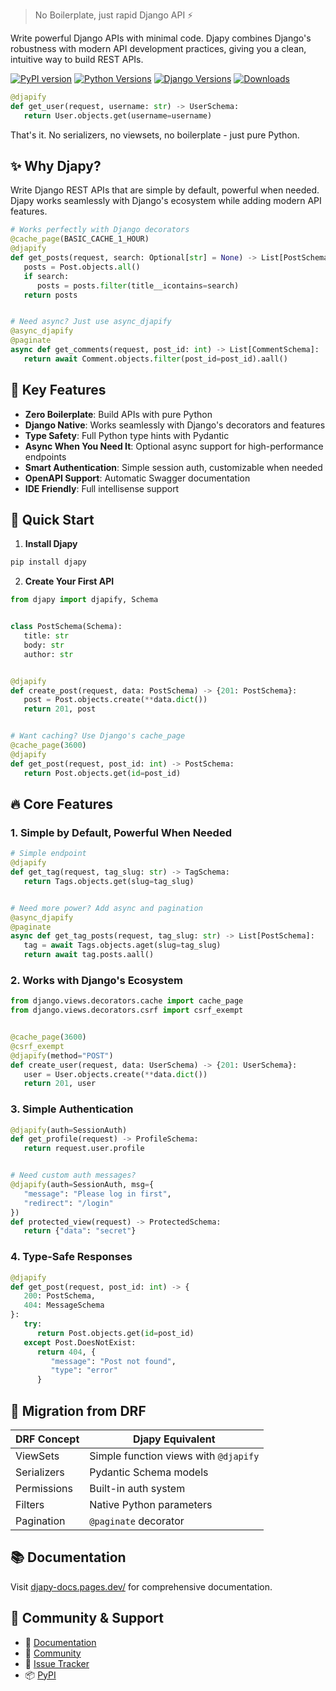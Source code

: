 > No Boilerplate, just rapid Django API ⚡️

Write powerful Django APIs with minimal code. Djapy combines Django's robustness with modern API development practices,
giving you a clean, intuitive way to build REST APIs.

[![PyPI version](https://badge.fury.io/py/djapy.svg)](https://badge.fury.io/py/djapy)
[![Python Versions](https://img.shields.io/pypi/pyversions/djapy.svg)](https://pypi.org/project/djapy)
[![Django Versions](https://img.shields.io/badge/django-3.2%20%7C%204.0%20%7C%204.1%20%7C%204.2-blue)](https://github.com/Bishwas-py/djapy)
[![Downloads](https://static.pepy.tech/badge/djapy)](https://pepy.tech/project/djapy)

```python
@djapify
def get_user(request, username: str) -> UserSchema:
   return User.objects.get(username=username)
```

That's it. No serializers, no viewsets, no boilerplate - just pure Python.

## ✨ Why Djapy?

Write Django REST APIs that are simple by default, powerful when needed. Djapy works seamlessly with Django's ecosystem
while adding modern API features.

```python
# Works perfectly with Django decorators
@cache_page(BASIC_CACHE_1_HOUR)
@djapify
def get_posts(request, search: Optional[str] = None) -> List[PostSchema]:
   posts = Post.objects.all()
   if search:
      posts = posts.filter(title__icontains=search)
   return posts


# Need async? Just use async_djapify
@async_djapify
@paginate
async def get_comments(request, post_id: int) -> List[CommentSchema]:
   return await Comment.objects.filter(post_id=post_id).aall()
```

## 🚀 Key Features

- **Zero Boilerplate**: Build APIs with pure Python
- **Django Native**: Works seamlessly with Django's decorators and features
- **Type Safety**: Full Python type hints with Pydantic
- **Async When You Need It**: Optional async support for high-performance endpoints
- **Smart Authentication**: Simple session auth, customizable when needed
- **OpenAPI Support**: Automatic Swagger documentation
- **IDE Friendly**: Full intellisense support

## 🎯 Quick Start

1. **Install Djapy**

```bash
pip install djapy
```

2. **Create Your First API**

```python
from djapy import djapify, Schema


class PostSchema(Schema):
   title: str
   body: str
   author: str


@djapify
def create_post(request, data: PostSchema) -> {201: PostSchema}:
   post = Post.objects.create(**data.dict())
   return 201, post


# Want caching? Use Django's cache_page
@cache_page(3600)
@djapify
def get_post(request, post_id: int) -> PostSchema:
   return Post.objects.get(id=post_id)
```

## 🔥 Core Features

### 1. Simple by Default, Powerful When Needed

```python
# Simple endpoint
@djapify
def get_tag(request, tag_slug: str) -> TagSchema:
   return Tags.objects.get(slug=tag_slug)


# Need more power? Add async and pagination
@async_djapify
@paginate
async def get_tag_posts(request, tag_slug: str) -> List[PostSchema]:
   tag = await Tags.objects.aget(slug=tag_slug)
   return await tag.posts.aall()
```

### 2. Works with Django's Ecosystem

```python
from django.views.decorators.cache import cache_page
from django.views.decorators.csrf import csrf_exempt


@cache_page(3600)
@csrf_exempt
@djapify(method="POST")
def create_user(request, data: UserSchema) -> {201: UserSchema}:
   user = User.objects.create(**data.dict())
   return 201, user
```

### 3. Simple Authentication

```python
@djapify(auth=SessionAuth)
def get_profile(request) -> ProfileSchema:
   return request.user.profile


# Need custom auth messages?
@djapify(auth=SessionAuth, msg={
   "message": "Please log in first",
   "redirect": "/login"
})
def protected_view(request) -> ProtectedSchema:
   return {"data": "secret"}
```

### 4. Type-Safe Responses

```python
@djapify
def get_post(request, post_id: int) -> {
   200: PostSchema,
   404: MessageSchema
}:
   try:
      return Post.objects.get(id=post_id)
   except Post.DoesNotExist:
      return 404, {
         "message": "Post not found",
         "type": "error"
      }
```

## 🔄 Migration from DRF

| DRF Concept | Djapy Equivalent                      |
|-------------|---------------------------------------|
| ViewSets    | Simple function views with `@djapify` |
| Serializers | Pydantic Schema models                |
| Permissions | Built-in auth system                  |
| Filters     | Native Python parameters              |
| Pagination  | `@paginate` decorator                 |

## 📚 Documentation

Visit [djapy-docs.pages.dev/](https://djapy-docs.pages.dev/) for comprehensive documentation.

## 🤝 Community & Support

- 📖 [Documentation](https://djapy.io)
- 💬 [Community](https://webmatrices.com/tags/django)
- 🐛 [Issue Tracker](https://github.com/Bishwas-py/djapy/issues)
- 📦 [PyPI](https://pypi.org/project/djapy)